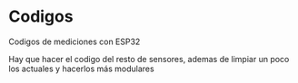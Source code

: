 # Codigos
 Codigos de mediciones con ESP32

Hay que hacer el codigo del resto de sensores, ademas de limpiar un poco los actuales y hacerlos más modulares
